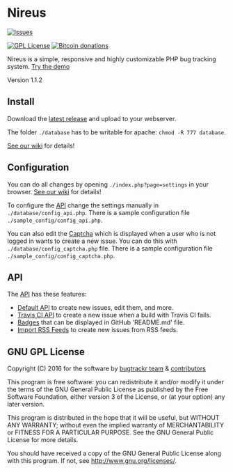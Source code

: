 # Nireus

[![Issues](https://img.shields.io/github/issues/bugtrackr/Nireus.svg)](https://github.com/bugtrackr/Nireus/issues)

[![GPL License](https://img.shields.io/badge/license-GPL-blue.svg)](https://bugtrackr.github.io/license/)
[![Bitcoin donations](https://img.shields.io/badge/tips---%3E_bitcoin-ff69b4.svg)](https://blockchain.info/address/1PuhHFRSqYyxbtLmvoF3D1LkoY2mVENCia)

Nireus is a simple, responsive and highly customizable PHP bug tracking system. [Try the demo](https://bumpybooby.herokuapp.com/)

Version 1.1.2

## Install

Download the [latest release](https://github.com/bugtrackr/Nireus/releases/latest) and upload to your webserver.

The folder `./database` has to be writable for apache: `chmod -R 777 database`.

[See our wiki](https://bugtrackr.github.io/wiki/install/) for details!

## Configuration

You can do all changes by opening `./index.php?page=settings` in your browser. [See our wiki](https://bugtrackr.github.io/wiki/config/) for details!

To configure the [API](https://bugtrackr.github.io/api/) change the settings manually in `./database/config_api.php`.
There is a sample configuration file `./sample_config/config_api.php`.

You can also edit the [Captcha](https://bugtrackr.github.io/wiki/captcha/) which is displayed when a user who is not logged in wants to create a new issue.
You can do this with `./database/config_captcha.php` file. There is a sample configuration file `./sample_config/config_captcha.php`.

## API

The [API](https://bugtrackr.github.io/api/) has these features:

 * [Default API](https://bugtrackr.github.io/api/bumpybooby/) to create new issues, edit them, and more.
 * [Travis CI API](https://bugtrackr.github.io/api/travis-ci/) to create a new issue when a build with Travis CI fails.
 * [Badges](https://bugtrackr.github.io/api/badges/) that can be displayed in GitHub 'README.md' file.
 * [Import RSS Feeds](https://bugtrackr.github.io/api/rss/) to create new issues from RSS feeds.

## GNU GPL License

Copyright (C) 2016 for the software by
[bugtrackr team](https://github.com/bugtrackr) &
[contributors](https://github.com/bugtrackr/Nireus/graphs/contributors)

This program is free software: you can redistribute it and/or modify
it under the terms of the GNU General Public License as published by
the Free Software Foundation, either version 3 of the License, or
(at your option) any later version.

This program is distributed in the hope that it will be useful,
but WITHOUT ANY WARRANTY; without even the implied warranty of
MERCHANTABILITY or FITNESS FOR A PARTICULAR PURPOSE. See the
GNU General Public License for more details.

You should have received a copy of the GNU General Public License
along with this program. If not, see <http://www.gnu.org/licenses/>.
